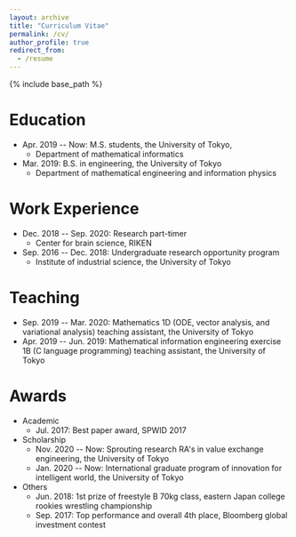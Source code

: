 ```yaml
---
layout: archive
title: "Curriculum Vitae"
permalink: /cv/
author_profile: true
redirect_from:
  - /resume
---
```


{% include base_path %}

Education
======
* Apr. 2019 -- Now: M.S. students, the University of Tokyo, 
  * Department of mathematical informatics
* Mar. 2019: B.S. in engineering, the University of Tokyo
  * Department of mathematical engineering and information physics
  
<!-- * Ph.D in Engineering, The Univeristy of Tokyo, 2024 (expected) -->

Work Experience
======
* Dec. 2018 -- Sep. 2020: Research part-timer
  * Center for brain science, RIKEN
* Sep. 2016 -- Dec. 2018: Undergraduate research opportunity program
  * Institute of industrial science, the University of Tokyo
  
<!--
Computer skills
======
* C/C++
* Python
* MATLAB
-->
  
Teaching
======
* Sep. 2019 -- Mar. 2020: Mathematics 1D (ODE, vector analysis, and variational analysis) teaching assistant, the University of Tokyo
* Apr. 2019 -- Jun. 2019: Mathematical information engineering exercise 1B (C language programming) teaching assistant, the University of Tokyo

Awards
======
- Academic
  - Jul. 2017: Best paper award, SPWID 2017
- Scholarship
  - Nov. 2020 -- Now: Sprouting research RA's in value exchange engineering, the University of Tokyo
  - Jan. 2020 -- Now: International graduate program of innovation for intelligent world, the University of Tokyo
- Others
  - Jun. 2018: 1st prize of freestyle B 70kg class, eastern Japan college rookies wrestling championship
  - Sep. 2017: Top performance and overall 4th place, Bloomberg global investment contest
